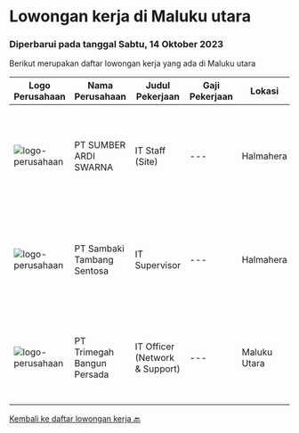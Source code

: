 
  # Lowongan kerja di Maluku utara

  ### Diperbarui pada tanggal Sabtu, 14 Oktober 2023

  Berikut merupakan daftar lowongan kerja yang ada di Maluku utara

  |Logo Perusahaan | Nama Perusahaan | Judul Pekerjaan | Gaji Pekerjaan | Lokasi | Deskripsi | Tanggal diunggah | Pranala |
  | -------------- | --------------- | --------------- | --------- | --------- | -------------- | ------- | ----------- |
  |![logo-perusahaan](https://image-service-cdn.seek.com.au/f6adbabc97a7047c420bed8066416b6da2078135/ee4dce1061f3f616224767ad58cb2fc751b8d2dc)|PT SUMBER ARDI SWARNA|IT Staff (Site)|---|Halmahera|Qualifications : Minimun D3 Information Technology/ Information Systems / related field Minimum 2 years experience in mining industry Minimum 24-30...|Senin, 02 Oktober 2023|https://www.jobstreet.co.id/id/job/it-staff-site-4485213?token=0~c60a0fb7-c5c9-47c1-933f-6f0f155c956a&sectionRank=1&jobId=jobstreet-id-job-4485213|
|![logo-perusahaan](https://image-service-cdn.seek.com.au/a621779cb3862ccc5d189620c1bcdc723e6aa0d7/ee4dce1061f3f616224767ad58cb2fc751b8d2dc)|PT Sambaki Tambang Sentosa|IT Supervisor|---|Halmahera|Company DescriptionSambaki Tambang Sentosa is a national private company engaged in the mining of nickel ore. The production operation of nickel ore...|Rabu, 27 September 2023|https://www.jobstreet.co.id/id/job/it-supervisor-4483156?token=0~c60a0fb7-c5c9-47c1-933f-6f0f155c956a&sectionRank=2&jobId=jobstreet-id-job-4483156|
|![logo-perusahaan](https://image-service-cdn.seek.com.au/5e6594a165067a47957104730aa00c3457de7abb/ee4dce1061f3f616224767ad58cb2fc751b8d2dc)|PT Trimegah Bangun Persada|IT Officer (Network & Support)|---|Maluku Utara|Kualifikasi: Latar belakang pendidikan minimal S1 TEKNIK INFORMATIKA Memiliki pengalaman di posisi yang sama selama 1-2 tahun atau lebih, terutama...|Jumat, 22 September 2023|https://www.jobstreet.co.id/id/job/it-officer-network-support-4477689?token=0~c60a0fb7-c5c9-47c1-933f-6f0f155c956a&sectionRank=3&jobId=jobstreet-id-job-4477689|


  [Kembali ke daftar lowongan kerja 🔙](../README.md#daftar-lowongan-kerja)
  